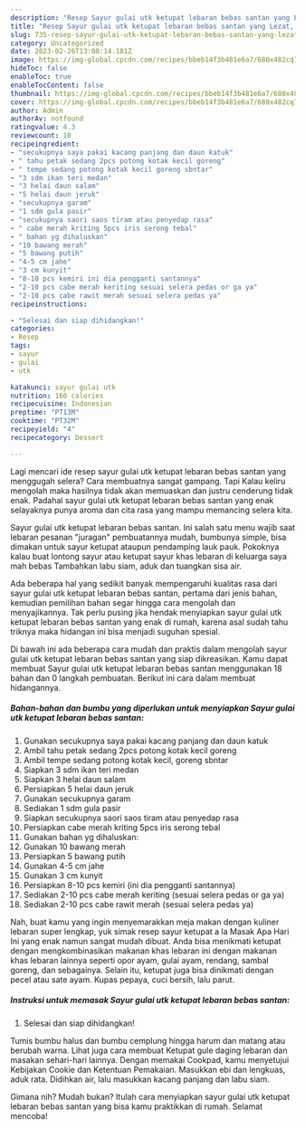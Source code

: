 ```yaml
---
description: "Resep Sayur gulai utk ketupat lebaran bebas santan yang Lezat, Buat Buka Puasa}"
title: "Resep Sayur gulai utk ketupat lebaran bebas santan yang Lezat, Buat Buka Puasa}"
slug: 735-resep-sayur-gulai-utk-ketupat-lebaran-bebas-santan-yang-lezat-buat-buka-puasa
category: Uncategorized
date: 2023-02-26T13:08:14.181Z
image: https://img-global.cpcdn.com/recipes/bbeb14f3b481e6a7/680x482cq70/sayur-gulai-utk-ketupat-lebaran-bebas-santan-foto-resep-utama.jpg
hideToc: false
enableToc: true
enableTocContent: false
thumbnail: https://img-global.cpcdn.com/recipes/bbeb14f3b481e6a7/680x482cq70/sayur-gulai-utk-ketupat-lebaran-bebas-santan-foto-resep-utama.jpg
cover: https://img-global.cpcdn.com/recipes/bbeb14f3b481e6a7/680x482cq70/sayur-gulai-utk-ketupat-lebaran-bebas-santan-foto-resep-utama.jpg
author: Admin
authorAv: notfound
ratingvalue: 4.3
reviewcount: 10
recipeingredient:
- "secukupnya saya pakai kacang panjang dan daun katuk"
- " tahu petak sedang 2pcs potong kotak kecil goreng"
- " tempe sedang potong kotak kecil goreng sbntar"
- "3 sdm ikan teri medan"
- "3 helai daun salam"
- "5 helai daun jeruk"
- "secukupnya garam"
- "1 sdm gula pasir"
- "secukupnya saori saos tiram atau penyedap rasa"
- " cabe merah kriting 5pcs iris serong tebal"
- " bahan yg dihaluskan"
- "10 bawang merah"
- "5 bawang putih"
- "4-5 cm jahe"
- "3 cm kunyit"
- "8-10 pcs kemiri ini dia pengganti santannya"
- "2-10 pcs cabe merah keriting sesuai selera pedas or ga ya"
- "2-10 pcs cabe rawit merah sesuai selera pedas ya"
recipeinstructions:

- "Selesai dan siap dihidangkan!"
categories:
- Resep
tags:
- sayur
- gulai
- utk

katakunci: sayur gulai utk 
nutrition: 160 calories
recipecuisine: Indonesian
preptime: "PT13M"
cooktime: "PT32M"
recipeyield: "4"
recipecategory: Dessert

---
```



Lagi mencari ide resep sayur gulai utk ketupat lebaran bebas santan yang menggugah selera? Cara membuatnya sangat gampang. Tapi Kalau keliru mengolah maka hasilnya tidak akan memuaskan dan justru cenderung tidak enak. Padahal sayur gulai utk ketupat lebaran bebas santan yang enak selayaknya punya aroma dan cita rasa yang mampu memancing selera kita.


Sayur gulai utk ketupat lebaran bebas santan. Ini salah satu menu wajib saat lebaran pesanan &#34;juragan&#34; pembuatannya mudah, bumbunya simple, bisa dimakan untuk sayur ketupat ataupun pendamping lauk pauk. Pokoknya kalau buat lontong sayur atau ketupat sayur khas lebaran di keluarga saya mah bebas Tambahkan labu siam, aduk dan tuangkan sisa air.

Ada beberapa hal yang sedikit banyak mempengaruhi kualitas rasa dari sayur gulai utk ketupat lebaran bebas santan, pertama dari jenis bahan, kemudian pemilihan bahan segar hingga cara mengolah dan menyajikannya. Tak perlu pusing jika hendak menyiapkan sayur gulai utk ketupat lebaran bebas santan yang enak di rumah, karena asal sudah tahu triknya maka hidangan ini bisa menjadi suguhan spesial.


Di bawah ini ada beberapa cara mudah dan praktis dalam mengolah sayur gulai utk ketupat lebaran bebas santan yang siap dikreasikan. Kamu dapat membuat Sayur gulai utk ketupat lebaran bebas santan menggunakan 18 bahan dan 0 langkah pembuatan. Berikut ini cara dalam membuat hidangannya.

<!--inarticleads1-->

##### Bahan-bahan dan bumbu yang diperlukan untuk menyiapkan Sayur gulai utk ketupat lebaran bebas santan:

1. Gunakan secukupnya saya pakai kacang panjang dan daun katuk
1. Ambil  tahu petak sedang 2pcs potong kotak kecil goreng
1. Ambil  tempe sedang potong kotak kecil, goreng sbntar
1. Siapkan 3 sdm ikan teri medan
1. Siapkan 3 helai daun salam
1. Persiapkan 5 helai daun jeruk
1. Gunakan secukupnya garam
1. Sediakan 1 sdm gula pasir
1. Siapkan secukupnya saori saos tiram atau penyedap rasa
1. Persiapkan  cabe merah kriting 5pcs iris serong tebal
1. Gunakan  bahan yg dihaluskan:
1. Gunakan 10 bawang merah
1. Persiapkan 5 bawang putih
1. Gunakan 4-5 cm jahe
1. Gunakan 3 cm kunyit
1. Persiapkan 8-10 pcs kemiri (ini dia pengganti santannya)
1. Sediakan 2-10 pcs cabe merah keriting (sesuai selera pedas or ga ya)
1. Sediakan 2-10 pcs cabe rawit merah (sesuai selera pedas ya)


Nah, buat kamu yang ingin menyemarakkan meja makan dengan kuliner lebaran super lengkap, yuk simak resep sayur ketupat a la Masak Apa Hari Ini yang enak namun sangat mudah dibuat. Anda bisa menikmati ketupat dengan mengkombinasikan makanan khas lebaran ini dengan makanan khas lebaran lainnya seperti opor ayam, gulai ayam, rendang, sambal goreng, dan sebagainya. Selain itu, ketupat juga bisa dinikmati dengan pecel atau sate ayam. Kupas pepaya, cuci bersih, lalu parut. 

<!--inarticleads2-->

##### Instruksi untuk memasak Sayur gulai utk ketupat lebaran bebas santan:


1. Selesai dan siap dihidangkan!

Tumis bumbu halus dan bumbu cemplung hingga harum dan matang atau berubah warna. Lihat juga cara membuat Ketupat gule daging lebaran dan masakan sehari-hari lainnya. Dengan memakai Cookpad, kamu menyetujui Kebijakan Cookie dan Ketentuan Pemakaian. Masukkan ebi dan lengkuas, aduk rata. Didihkan air, lalu masukkan kacang panjang dan labu siam. 

Gimana nih? Mudah bukan? Itulah cara menyiapkan sayur gulai utk ketupat lebaran bebas santan yang bisa kamu praktikkan di rumah. Selamat mencoba!
